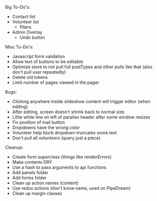 Big To-Do's:
- Contact list
- Volunteer list
  - filters
- Admin Overlay
  - Undo button

Misc To-Do's:
- Javascript form validation
- Allow text of buttons to be editable
- Optimize store to not pull full postTypes and other pulls like that (also don't pull user repeatedly)
- Delete old tokens
- Limit number of pages viewed in the pager

Bugs:
- Clicking anywhere inside slideshow content will trigger editor (when editing)
- After editing, screen doesn't shrink back to normal size
- Little white line on left of parallax header after some window resizes
- Fix position of mail button
- Dropdowns have the wrong color
- Volunteer help blurb dropdown truncates some text
- Don't pull all volunteers (query just a piece)

Cleanup:
- Create form superclass (things like renderErrors)
- Make contents DRY
- Use a hash to pass arguments to api functions
- Add panels folder
- Add forms folder
- Clean up action names (content)
- Use redux actions (don't know name, used on PipeDream)
- Clean up margin classes
